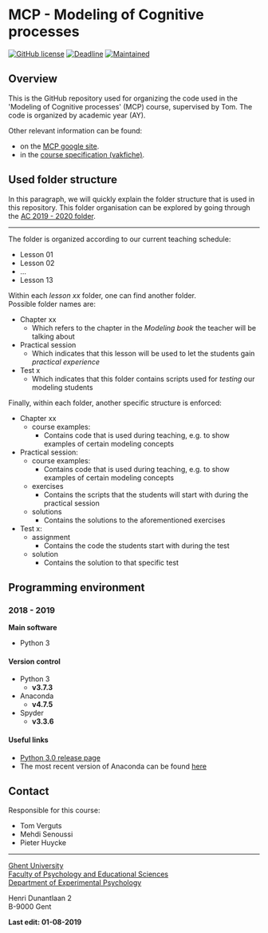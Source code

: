 
# MCP - Modeling of Cognitive processes

[![GitHub license](https://img.shields.io/apm/l/test.svg)](https://github.com/CogComNeuroSci/Pieter_H/blob/master/LICENSE)
[![Deadline](https://img.shields.io/badge/First%20MCP%20course-24%2F09%2F2019-red)](https://img.shields.io/badge/First%20MCP%20course-24%2F09%2F2019-red)
[![Maintained](https://img.shields.io/maintenance/yes/2019.svg)](https://img.shields.io/maintenance/yes/2019.svg)

## Overview

This is the GitHub repository used for organizing the code used in the 'Modeling of Cognitive processes' (MCP) course, supervised by Tom.
The code is organized by academic year (AY).

Other relevant information can be found:

- on the [MCP google site][google_sites].
- in the [course specification (vakfiche)][vakfiche].

[google_sites]: https://sites.google.com/view/ugent-mcp-course/home
[vakfiche]: https://studiegids.ugent.be/2019/EN/studiefiches/H002000.pdf

## Used folder structure   

In this paragraph, we will quickly explain the folder structure that is used in this repository.
This folder organisation can be explored by going through the [AC 2019 - 2020 folder][AC2019_2020].

[AC2019_2020]: https://github.com/CogComNeuroSci/modeling-master/tree/master/AY%202019%20-%202020

---

The folder is organized according to our current teaching schedule:

- Lesson 01
- Lesson 02
- ...
- Lesson 13

Within each _lesson xx_ folder, one can find another folder.   
Possible folder names are:

- Chapter xx
    - Which refers to the chapter in the _Modeling book_ the teacher will be talking about
- Practical session
    - Which indicates that this lesson will be used to let the students gain _practical experience_
- Test x
    - Which indicates that this folder contains scripts used for _testing_ our modeling students

Finally, within each folder, another specific structure is enforced:

- Chapter xx
    - course examples:
        - Contains code that is used during teaching, e.g. to show examples of certain modeling concepts
- Practical session:
    - course examples:
        - Contains code that is used during teaching, e.g. to show examples of certain modeling concepts
    - exercises
        - Contains the scripts that the students will start with during the practical session
    - solutions
        - Contains the solutions to the aforementioned exercises
- Test x:
    - assignment
        - Contains the code the students start with during the test
    - solution
        - Contains the solution to that specific test

## Programming environment   

### 2018 - 2019

**Main software**

- Python 3
    
#### Version control

- Python 3
    - **v3.7.3**
- Anaconda
    - **v4.7.5**
- Spyder
    - **v3.3.6**

#### Useful links

- [Python 3.0 release page][py3]
- The most recent version of Anaconda can be found [here][anaconda]

[py3]: https://www.python.org/download/releases/3.0/
[anaconda]: https://www.anaconda.com/distribution/

## Contact

Responsible for this course:

- Tom Verguts
- Mehdi Senoussi
- Pieter Huycke  

[Labsite]: https://cogcomneurosci.com/

---

[Ghent University][UGent]   
[Faculty of Psychology and Educational Sciences][Faculty]  
[Department of Experimental Psychology][Department]  

[UGent]:      https://www.ugent.be/en
[Faculty]:    https://www.ugent.be/pp/en
[Department]: https://www.ugent.be/pp/experimentele-psychologie/en/research

Henri Dunantlaan 2  
B-9000 Gent

**Last edit: 01-08-2019**

